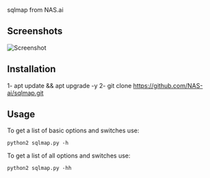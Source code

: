 sqlmap from NAS.ai

Screenshots
----

![Screenshot](https://raw.github.com/wiki/sqlmapproject/sqlmap/images/sqlmap_screenshot.png)


Installation
----
1-  apt update && apt upgrade -y
2-  git clone https://github.com/NAS-ai/sqlmap.git


Usage
----

To get a list of basic options and switches use:

    python2 sqlmap.py -h

To get a list of all options and switches use:

    python2 sqlmap.py -hh
